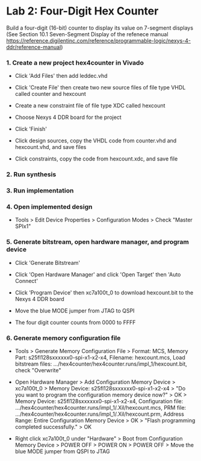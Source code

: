 # Lab 2: Four-Digit Hex Counter

Build a four-digit (16-bit) counter to display its value on 7-segment displays (See Section 10.1 Seven-Segment Display of the refenece manual https://reference.digilentinc.com/reference/programmable-logic/nexys-4-ddr/reference-manual)

### 1. Create a new project hex4counter in Vivado

* Click 'Add Files' then add leddec.vhd

* Click 'Create File' then create two new source files of file type VHDL called counter and hexcount

* Create a new constraint file of file type XDC called hexcount

* Choose Nexys 4 DDR board for the project

* Click 'Finish'

* Click design sources, copy the VHDL code from counter.vhd and hexcount.vhd, and save files

* Click constraints, copy the code from hexcount.xdc, and save file

### 2. Run synthesis

### 3. Run implementation

### 4. Open implemented design

* Tools > Edit Device Properties > Configuration Modes > Check "Master SPIx1"

### 5. Generate bitstream, open hardware manager, and program device

* Click 'Generate Bitstream'

* Click 'Open Hardware Manager' and click 'Open Target' then 'Auto Connect'

* Click 'Program Device' then xc7a100t_0 to download hexcount.bit to the Nexys 4 DDR board

* Move the blue MODE jumper from JTAG to QSPI

* The four digit counter counts from 0000 to FFFF

### 6. Generate memory configuration file

* Tools > Generate Memory Configuration File > Format: MCS, Memory Part: s25fl128sxxxxxx0-spi-x1-x2-x4, Filename: hexcount.mcs, Load bitstream files: .../hex4counter/hex4counter.runs/impl_1/hexcount.bit, check "Overwrite"

* Open Hardware Manager > Add Configuration Memory Device > xc7a100t_0 > Memory Device: s25fl128sxxxxxx0-spi-x1-x2-x4 > "Do you want to program the configuration memory device now?" > OK > Memory Device: s25fl128sxxxxxx0-spi-x1-x2-x4, Configuration file: .../hex4counter/hex4counter.runs/impl_1/.Xil/hexcount.mcs, PRM file: .../hex4counter/hex4counter.runs/impl_1/.Xil/hexcount.prm, Address Range: Entire Configuration Memory Device > OK > "Flash programming completed successfully." > OK

* Right click xc7a100t_0 under "Hardware" > Boot from Configuration Memory Device > POWER OFF > POWER ON > POWER OFF > Move the blue MODE jumper from QSPI to JTAG
